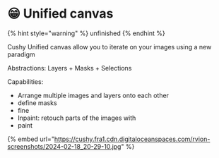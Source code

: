 # 😁 Unified canvas

{% hint style="warning" %}
unfinished
{% endhint %}

Cushy Unified canvas allow you to iterate on your images using a new paradigm

Abstractions: Layers + Masks + Selections

Capabilities:&#x20;

* Arrange multiple images and layers onto each other
* define masks&#x20;
* fine
* Inpaint: retouch parts of the images with&#x20;
* paint

{% embed url="https://cushy.fra1.cdn.digitaloceanspaces.com/rvion-screenshots/2024-02-18_20-29-10.jpg" %}

